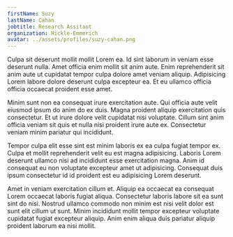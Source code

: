 ```yaml
---
firstName: Suzy
lastName: Cahan
jobtitle: Research Assitant
organization: Hickle-Emmerich
avatar: ../assets/profiles/suzy-cahan.png
---
```


Culpa sit deserunt mollit mollit Lorem ea. Id sint laborum in veniam esse
deserunt nulla. Amet officia enim mollit sit anim aute. Enim reprehenderit sit
anim aute ut cupidatat tempor culpa dolore amet veniam aliquip. Adipisicing
Lorem labore dolore deserunt culpa excepteur ea. Et eu ullamco officia officia
occaecat proident esse amet.

Minim sunt non ea consequat irure exercitation aute. Qui officia aute velit
eiusmod ipsum do anim do ex duis. Magna proident aliquip exercitation quis
consectetur. Et ut irure dolore velit cupidatat nisi voluptate. Cillum sint anim
officia veniam sit quis et nulla nisi proident irure aute ex. Consectetur veniam
minim pariatur qui incididunt.

Tempor culpa elit esse sint est minim laboris ex ea culpa fugiat tempor ex.
Culpa et mollit reprehenderit velit eu est magna adipisicing. Laboris Lorem
deserunt ullamco nisi ad incididunt esse exercitation magna. Anim id consequat
eu non voluptate excepteur amet ut adipisicing. Consequat duis ipsum consectetur
id id proident est eu adipisicing Lorem deserunt.

Amet in veniam exercitation cillum et. Aliquip ea occaecat ea consequat Lorem
occaecat laboris fugiat aliqua. Consectetur laboris labore sit ea sunt sint do
nisi. Nostrud ullamco commodo non minim est nisi velit dolor est sunt elit
cillum ut sunt. Minim incididunt mollit tempor excepteur voluptate cupidatat
fugiat excepteur aliquip. Anim enim aliqua duis pariatur aliquip proident
laborum ea nisi mollit.
